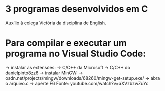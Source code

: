 # 3 programas desenvolvidos em C
 Auxílio à colega Victória da disciplina de English.

# Para compilar e executar um programa no Visual Studio Code:
-> instalar as extensões:
    -> C/C++ da Microsoft
    -> C/C++ do danielpinto8zz6
-> instalar MinGW:
    -> osdn.net/projects/mingw/downloads/68260/mingw-get-setup.exe/
-> abra o arquivo.c
-> aperte F6
Fonte: youtube.com/watch?v=aXVzbzwZuYc
